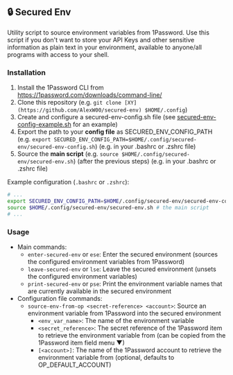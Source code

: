 ## 🔒 Secured Env

Utility script to source environment variables from 1Password. Use this script if you don't want to store your API Keys and other sensitive information as plain text in your environment, available to anyone/all programs with access to your shell.

### Installation

1. Install the 1Password CLI from https://1password.com/downloads/command-line/
2. Clone this repository (e.g. `git clone [XY](https://github.com/AlexW00/secured-env) $HOME/.config`)
3. Create and configure a secured-env-config.sh file (see [secured-env-config-example.sh](secured-env-config-example.sh) for an example)
4. Export the path to your **config file** as SECURED_ENV_CONFIG_PATH (e.g. `export SECURED_ENV_CONFIG_PATH=$HOME/.config/secured-env/secured-env-config.sh`) (e.g. in your .bashrc or .zshrc file)
5. Source the **main script** (e.g. `source $HOME/.config/secured-env/secured-env.sh`) (after the previous steps) (e.g. in your .bashrc or .zshrc file)

Example configuration (`.bashrc` or `.zshrc`):

```bash
# ...
export SECURED_ENV_CONFIG_PATH=$HOME/.config/secured-env/secured-env-config.sh # the config file you created
source $HOME/.config/secured-env/secured-env.sh # the main script
# ...
```

### Usage

- Main commands:
  - `enter-secured-env` or `ese`: Enter the secured environment (sources the configured environment variables from 1Password)
  - `leave-secured-env` or `lse`: Leave the secured environment (unsets the configured environment variables)
  - `print-secured-env` or `pse`: Print the environment variable names that are currently available in the secured environment
- Configuration file commands:
  - `source-env-from-op <secret-reference> <account>`: Source an environment variable from 1Password into the secured environment
    - `<env_var_name>`: The name of the environment variable
    - `<secret_reference>`: The secret reference of the 1Password item to retrieve the environment variable from (can be copied from the 1Password item field menu ▼)
    - `[<account>]`: The name of the 1Password account to retrieve the environment variable from (optional, defaults to OP_DEFAULT_ACCOUNT)